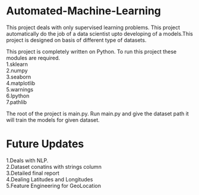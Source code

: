 # Automated-Machine-Learning

This project deals with only supervised learning problems. This project automatically do the job of a data scientist 
upto developing of a models.This project is designed on basis of different type of datasets.

This project is completely written on Python.
To run this project these modules are required.</br>
1.sklearn</br>
2.numpy</br>
3.seaborn</br>
4.matplotlib</br>
5.warnings</br>
6.Ipython</br>
7.pathlib</br>

The root of the project is main.py.
Run main.py and give the dataset path it will train the models for given dataset.


# Future Updates
1.Deals with NLP.</br>
2.Dataset conatins with strings column</br>
3.Detailed final report</br>
4.Dealing Latitudes and Longitudes</br>
5.Feature Engineering for GeoLocation</br>
